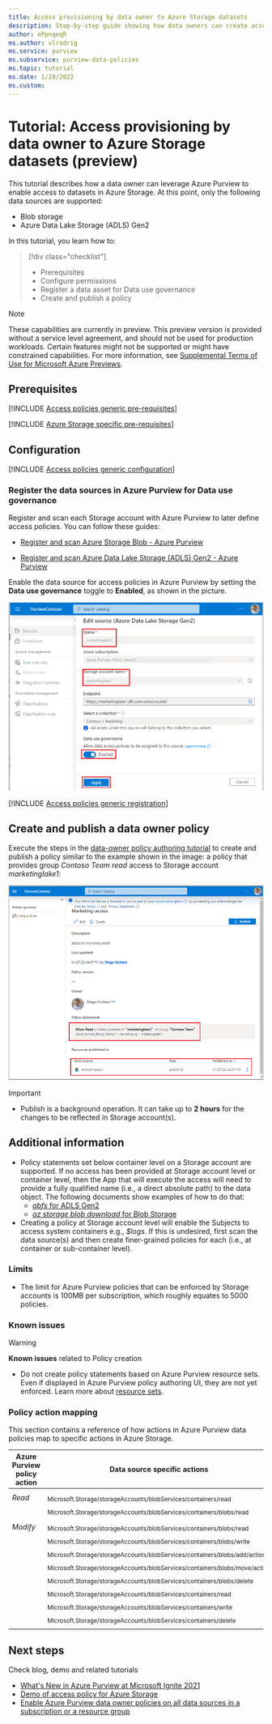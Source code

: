 ```yaml
---
title: Access provisioning by data owner to Azure Storage datasets
description: Step-by-step guide showing how data owners can create access policies to datasets in Azure Storage
author: ePpnqeqR
ms.author: vlrodrig
ms.service: purview
ms.subservice: purview-data-policies
ms.topic: tutorial
ms.date: 1/28/2022
ms.custom:
---
```


# Tutorial: Access provisioning by data owner to Azure Storage datasets (preview)

This tutorial describes how a data owner can leverage Azure Purview to enable access to datasets in Azure Storage. At this point, only the following data sources are supported:
- Blob storage
- Azure Data Lake Storage (ADLS) Gen2

In this tutorial, you learn how to:
> [!div class="checklist"]
> * Prerequisites
> * Configure permissions
> * Register a data asset for Data use governance
> * Create and publish a policy

> [!Note]
> These capabilities are currently in preview. This preview version is provided without a service level agreement, and should not be used for production workloads. Certain features might not be supported or might have constrained capabilities. For more information, see [Supplemental Terms of Use for Microsoft Azure
Previews](https://azure.microsoft.com/support/legal/preview-supplemental-terms/).

## Prerequisites
[!INCLUDE [Access policies generic pre-requisites](./includes/access-policies-prerequisites-generic.md)]

[!INCLUDE [Azure Storage specific pre-requisites](./includes/access-policies-prerequisites-storage.md)]

## Configuration
[!INCLUDE [Access policies generic configuration](./includes/access-policies-configuration-generic.md)]

### Register the data sources in Azure Purview for Data use governance
Register and scan each Storage account with Azure Purview to later define access policies. You can follow these guides:

-   [Register and scan Azure Storage Blob - Azure Purview](register-scan-azure-blob-storage-source.md)

-   [Register and scan Azure Data Lake Storage (ADLS) Gen2 - Azure Purview](register-scan-adls-gen2.md)

Enable the data source for access policies in Azure Purview by setting the **Data use governance** toggle to **Enabled**, as shown in the picture.

![Image shows how to register a data source for policy.](./media/tutorial-data-owner-policies-storage/register-data-source-for-policy-storage.png)

[!INCLUDE [Access policies generic registration](./includes/access-policies-registration-generic.md)]


## Create and publish a data owner policy
Execute the steps in the [data-owner policy authoring tutorial](how-to-data-owner-policy-authoring-generic.md) to create and publish a policy similar to the example shown in the image: a policy that provides group *Contoso Team* *read* access to Storage account *marketinglake1*:

![Image shows a sample data owner policy giving access to an Azure Storage account.](./media/tutorial-data-owner-policies-storage/data-owner-policy-example-storage.png)


>[!Important]
> - Publish is a background operation. It can take up to **2 hours** for the changes to be reflected in Storage account(s).


## Additional information
- Policy statements set below container level on a Storage account are supported. If no access has been provided at Storage account level or container level, then the App that will execute the access will need to provide a fully qualified name (i.e., a direct absolute path) to the data object. The following documents show examples of how to do that:
  - [*abfs* for ADLS Gen2](../hdinsight/hdinsight-hadoop-use-data-lake-storage-gen2.md#access-files-from-the-cluster)
  - [*az storage blob download* for Blob Storage](../storage/blobs/storage-quickstart-blobs-cli.md#download-a-blob)
- Creating a policy at Storage account level will enable the Subjects to access system containers e.g., *$logs*.  If this is undesired, first scan the data source(s) and then create finer-grained policies for each (i.e., at container or sub-container level).


### Limits
- The limit for Azure Purview policies that can be enforced by Storage accounts is 100MB per subscription, which roughly equates to 5000 policies.

### Known issues

> [!Warning]
> **Known issues** related to Policy creation
> - Do not create policy statements based on Azure Purview resource sets. Even if displayed in Azure Purview policy authoring UI, they are not yet enforced. Learn more about [resource sets](concept-resource-sets.md).

### Policy action mapping

This section contains a reference of how actions in Azure Purview data policies map to specific actions in Azure Storage.

| **Azure Purview policy action** | **Data source specific actions**                                                        |
|---------------------------|-----------------------------------------------------------------------------------------|
|||
| *Read*                    |<sub>Microsoft.Storage/storageAccounts/blobServices/containers/read                      |
|                           |<sub>Microsoft.Storage/storageAccounts/blobServices/containers/blobs/read                |
|||
| *Modify*                  |<sub>Microsoft.Storage/storageAccounts/blobServices/containers/blobs/read                |
|                           |<sub>Microsoft.Storage/storageAccounts/blobServices/containers/blobs/write               |
|                           |<sub>Microsoft.Storage/storageAccounts/blobServices/containers/blobs/add/action          |
|                           |<sub>Microsoft.Storage/storageAccounts/blobServices/containers/blobs/move/action         |
|                           |<sub>Microsoft.Storage/storageAccounts/blobServices/containers/blobs/delete              |
|                           |<sub>Microsoft.Storage/storageAccounts/blobServices/containers/read                      |
|                           |<sub>Microsoft.Storage/storageAccounts/blobServices/containers/write                     |
|                           |<sub>Microsoft.Storage/storageAccounts/blobServices/containers/delete                    |
|||


## Next steps
Check blog, demo and related tutorials

* [What's New in Azure Purview at Microsoft Ignite 2021](https://techcommunity.microsoft.com/t5/azure-purview/what-s-new-in-azure-purview-at-microsoft-ignite-2021/ba-p/2915954)
* [Demo of access policy for Azure Storage](https://www.youtube.com/watch?v=CFE8ltT19Ss)
* [Enable Azure Purview data owner policies on all data sources in a subscription or a resource group](./tutorial-data-owner-policies-resource-group.md)


